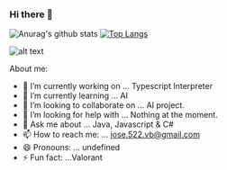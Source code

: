 ### Hi there 👋

<!--
**Jose-Carlos-Jimenez/Jose-Carlos-Jimenez** is a ✨ _special_ ✨ repository because its `README.md` (this file) appears on your GitHub profile.
--> 

![Anurag's github stats](https://github-readme-stats.vercel.app/api?username=Jose-Carlos-Jimenez&show_icons=true&theme=tokyonight)              [![Top Langs](https://github-readme-stats.vercel.app/api/top-langs/?username=Jose-Carlos-Jimenez)](https://github.com/anuraghazra/github-readme-stats)

![alt text](https://c4.wallpaperflare.com/wallpaper/500/442/354/outrun-vaporwave-hd-wallpaper-preview.jpg)



About me:

- 🔭 I’m currently working on ... Typescript Interpreter
- 🌱 I’m currently learning ... AI
- 👯 I’m looking to collaborate on ... AI project.
- 🤔 I’m looking for help with ... Nothing at the moment.
- 💬 Ask me about ... Java, Javascript & C#
- 📫 How to reach me: ... jose.522.vb@gmail.com
- 😄 Pronouns: ... undefined
- ⚡ Fun fact: ...Valorant
